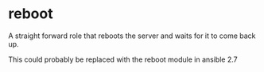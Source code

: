 reboot
=========

A straight forward role that reboots the server and waits for it to come back up.

This could probably be replaced with the reboot module in ansible 2.7


